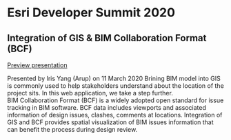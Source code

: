# Esri Developer Summit 2020

## Integration of GIS & BIM Collaboration Format (BCF)

[Preview presentation](https://sali830101.github.io/esridevsummit2020/slides/presentation/index.html)

Presented by Iris Yang (Arup) on 11 March 2020
Brining BIM model into GIS is commonly used to help stakeholders understand about the location of the project sits. In this web application, we take a step further.  
BIM Collaboration Format (BCF) is a widely adopted open standard for issue tracking in BIM software. BCF data includes viewports and associated information of design issues, clashes, comments at locations. Integration of GIS and BCF provides spatial visualization of BIM issues information that can benefit the process during design review.